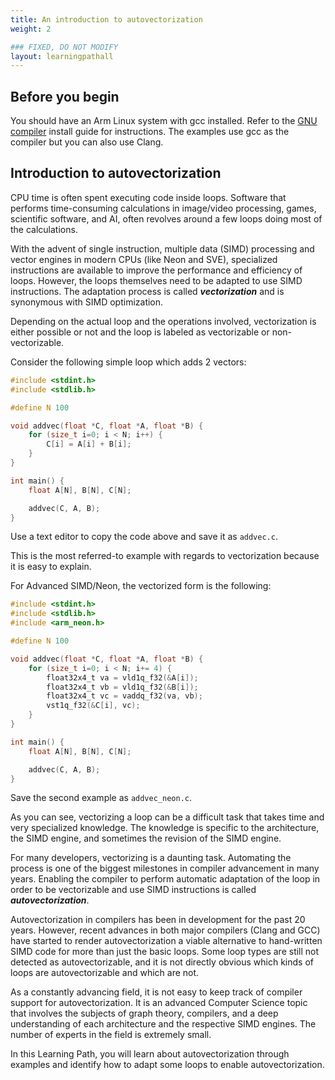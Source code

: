 ```yaml
---
title: An introduction to autovectorization
weight: 2

### FIXED, DO NOT MODIFY
layout: learningpathall
---
```


## Before you begin

You should have an Arm Linux system with gcc installed. Refer to the [GNU compiler](/install-guides/gcc/native/) install guide for instructions. The examples use gcc as the compiler but you can also use Clang. 

## Introduction to autovectorization

CPU time is often spent executing code inside loops. Software that performs time-consuming calculations in image/video processing, games, scientific software, and AI, often revolves around a few loops doing most of the calculations.

With the advent of single instruction, multiple data (SIMD) processing and vector engines in modern CPUs (like Neon and SVE), specialized instructions are available to improve the performance and efficiency of loops. However, the loops themselves need to be adapted to use SIMD instructions. The adaptation process is called *__vectorization__* and is synonymous with SIMD optimization.

Depending on the actual loop and the operations involved, vectorization is either possible or not and the loop is labeled as vectorizable or non-vectorizable.

Consider the following simple loop which adds 2 vectors:

```C
#include <stdint.h>
#include <stdlib.h>

#define N 100

void addvec(float *C, float *A, float *B) {
    for (size_t i=0; i < N; i++) {
    	C[i] = A[i] + B[i];
    }
}

int main() {
    float A[N], B[N], C[N];

    addvec(C, A, B);
}
```

Use a text editor to copy the code above and save it as `addvec.c`.

This is the most referred-to example with regards to vectorization because it is easy to explain. 

For Advanced SIMD/Neon, the vectorized form is the following:

```C
#include <stdint.h>
#include <stdlib.h>
#include <arm_neon.h>

#define N 100

void addvec(float *C, float *A, float *B) {
    for (size_t i=0; i < N; i+= 4) {
    	float32x4_t va = vld1q_f32(&A[i]);
		float32x4_t vb = vld1q_f32(&B[i]);
		float32x4_t vc = vaddq_f32(va, vb);
		vst1q_f32(&C[i], vc);
    }
}

int main() {
    float A[N], B[N], C[N];

    addvec(C, A, B);
}
``` 

Save the second example as `addvec_neon.c`.

As you can see, vectorizing a loop can be a difficult task that takes time and very specialized knowledge. The knowledge is specific to the architecture, the SIMD engine, and sometimes the revision of the SIMD engine. 

For many developers, vectorizing is a daunting task. Automating the process is one of the biggest milestones in compiler advancement in many years. Enabling the compiler to perform automatic adaptation of the loop in order to be vectorizable and use SIMD instructions is called *__autovectorization__*. 

Autovectorization in compilers has been in development for the past 20 years. However, recent advances in both major compilers (Clang and GCC) have started to render autovectorization a viable alternative to hand-written SIMD code for more than just the basic loops. Some loop types are still not detected as autovectorizable, and it is not directly obvious which kinds of loops are autovectorizable and which are not.

As a constantly advancing field, it is not easy to keep track of compiler support for autovectorization. It is an advanced Computer Science topic that involves the subjects of graph theory, compilers, and a deep understanding of each architecture and the respective SIMD engines. The number of experts in the field is extremely small.

In this Learning Path, you will learn about autovectorization through examples and identify how to adapt some loops to enable autovectorization.



